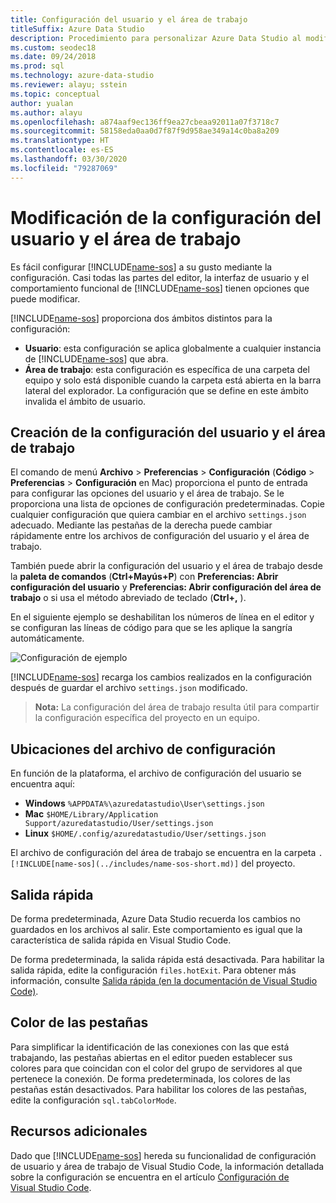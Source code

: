 ```yaml
---
title: Configuración del usuario y el área de trabajo
titleSuffix: Azure Data Studio
description: Procedimiento para personalizar Azure Data Studio al modificar la configuración del usuario y el área de trabajo.
ms.custom: seodec18
ms.date: 09/24/2018
ms.prod: sql
ms.technology: azure-data-studio
ms.reviewer: alayu; sstein
ms.topic: conceptual
author: yualan
ms.author: alayu
ms.openlocfilehash: a874aaf9ec136ff9ea27cbeaa92011a07f3718c7
ms.sourcegitcommit: 58158eda0aa0d7f87f9d958ae349a14c0ba8a209
ms.translationtype: HT
ms.contentlocale: es-ES
ms.lasthandoff: 03/30/2020
ms.locfileid: "79287069"
---
```

# <a name="modify-user-and-workspace-settings"></a>Modificación de la configuración del usuario y el área de trabajo

Es fácil configurar [!INCLUDE[name-sos](../includes/name-sos-short.md)] a su gusto mediante la configuración. Casi todas las partes del editor, la interfaz de usuario y el comportamiento funcional de [!INCLUDE[name-sos](../includes/name-sos-short.md)] tienen opciones que puede modificar.

[!INCLUDE[name-sos](../includes/name-sos-short.md)] proporciona dos ámbitos distintos para la configuración:

* **Usuario**: esta configuración se aplica globalmente a cualquier instancia de [!INCLUDE[name-sos](../includes/name-sos-short.md)] que abra.
* **Área de trabajo**: esta configuración es específica de una carpeta del equipo y solo está disponible cuando la carpeta está abierta en la barra lateral del explorador. La configuración que se define en este ámbito invalida el ámbito de usuario.

## <a name="creating-user-and-workspace-settings"></a>Creación de la configuración del usuario y el área de trabajo

El comando de menú **Archivo** > **Preferencias** > **Configuración** (**Código** > **Preferencias** > **Configuración** en Mac) proporciona el punto de entrada para configurar las opciones del usuario y el área de trabajo. Se le proporciona una lista de opciones de configuración predeterminadas. Copie cualquier configuración que quiera cambiar en el archivo `settings.json` adecuado. Mediante las pestañas de la derecha puede cambiar rápidamente entre los archivos de configuración del usuario y el área de trabajo.

También puede abrir la configuración del usuario y el área de trabajo desde la **paleta de comandos** (**Ctrl+Mayús+P**) con **Preferencias: Abrir configuración del usuario** y **Preferencias: Abrir configuración del área de trabajo** o si usa el método abreviado de teclado (**Ctrl+,** ).

En el siguiente ejemplo se deshabilitan los números de línea en el editor y se configuran las líneas de código para que se les aplique la sangría automáticamente.

![Configuración de ejemplo](media/settings/sample-settings.png)

[!INCLUDE[name-sos](../includes/name-sos-short.md)] recarga los cambios realizados en la configuración después de guardar el archivo `settings.json` modificado.

>**Nota:** La configuración del área de trabajo resulta útil para compartir la configuración específica del proyecto en un equipo.

## <a name="settings-file-locations"></a>Ubicaciones del archivo de configuración

En función de la plataforma, el archivo de configuración del usuario se encuentra aquí:

* **Windows** `%APPDATA%\azuredatastudio\User\settings.json`
* **Mac** `$HOME/Library/Application Support/azuredatastudio/User/settings.json`
* **Linux** `$HOME/.config/azuredatastudio/User/settings.json`

El archivo de configuración del área de trabajo se encuentra en la carpeta `.[!INCLUDE[name-sos](../includes/name-sos-short.md)]` del proyecto.

## <a name="hot-exit"></a>Salida rápida

De forma predeterminada, Azure Data Studio recuerda los cambios no guardados en los archivos al salir. Este comportamiento es igual que la característica de salida rápida en Visual Studio Code.

De forma predeterminada, la salida rápida está desactivada. Para habilitar la salida rápida, edite la configuración `files.hotExit`. Para obtener más información, consulte [Salida rápida (en la documentación de Visual Studio Code)](https://code.visualstudio.com/docs/editor/codebasics#_hot-exit).


## <a name="tab-color"></a>Color de las pestañas

Para simplificar la identificación de las conexiones con las que está trabajando, las pestañas abiertas en el editor pueden establecer sus colores para que coincidan con el color del grupo de servidores al que pertenece la conexión. De forma predeterminada, los colores de las pestañas están desactivados. Para habilitar los colores de las pestañas, edite la configuración `sql.tabColorMode`.

## <a name="additional-resources"></a>Recursos adicionales

Dado que [!INCLUDE[name-sos](../includes/name-sos-short.md)] hereda su funcionalidad de configuración de usuario y área de trabajo de Visual Studio Code, la información detallada sobre la configuración se encuentra en el artículo [Configuración de Visual Studio Code](https://code.visualstudio.com/docs/getstarted/settings).

